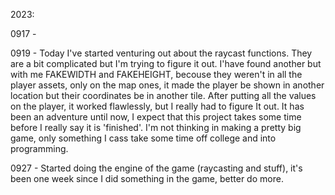 2023:

0917 -

0919 - Today I've started venturing out about the 
raycast functions. They are a bit complicated but 
I'm trying to figure it out. I'have found another
but with me FAKEWIDTH and FAKEHEIGHT, becouse
they weren't in all the player assets, only on 
the map ones, it made the player be shown in 
another location but their coordinates be in 
another tile. After putting all the values on the 
player, it worked flawlessly, but I really had to 
figure It out. It has been an adventure until now,
I expect that this project takes some time before 
I really say it is 'finished'. I'm not thinking in
making a pretty big game, only something I cass 
take some time off college and into programming.

0927 - Started doing the engine of the game
(raycasting and stuff), it's been one week since I
did something in the game, better do more.